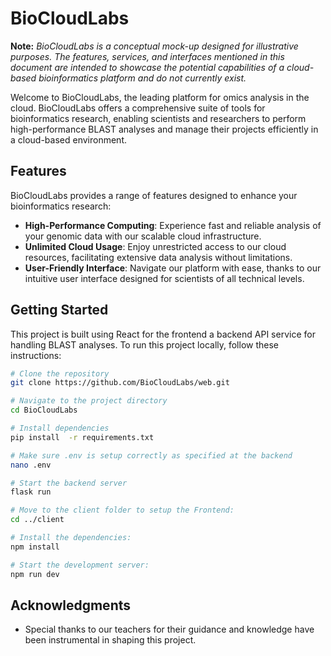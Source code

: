 # BioCloudLabs

**Note:** _BioCloudLabs is a conceptual mock-up designed for illustrative purposes. The features, services, and interfaces mentioned in this document are intended to showcase the potential capabilities of a cloud-based bioinformatics platform and do not currently exist._

Welcome to BioCloudLabs, the leading platform for omics analysis in the cloud. BioCloudLabs offers a comprehensive suite of tools for bioinformatics research, enabling scientists and researchers to perform high-performance BLAST analyses and manage their projects efficiently in a cloud-based environment.

## Features

BioCloudLabs provides a range of features designed to enhance your bioinformatics research:

- **High-Performance Computing**: Experience fast and reliable analysis of your genomic data with our scalable cloud infrastructure.
- **Unlimited Cloud Usage**: Enjoy unrestricted access to our cloud resources, facilitating extensive data analysis without limitations.
- **User-Friendly Interface**: Navigate our platform with ease, thanks to our intuitive user interface designed for scientists of all technical levels.

## Getting Started


This project is built using React for the frontend a backend API service for handling BLAST analyses. To run this project locally, follow these instructions:

```bash
# Clone the repository
git clone https://github.com/BioCloudLabs/web.git

# Navigate to the project directory
cd BioCloudLabs

# Install dependencies 
pip install  -r requirements.txt

# Make sure .env is setup correctly as specified at the backend
nano .env

# Start the backend server
flask run

# Move to the client folder to setup the Frontend:
cd ../client

# Install the dependencies:
npm install

# Start the development server:
npm run dev
```

## Acknowledgments

- Special thanks to our teachers for their guidance and knowledge have been instrumental in shaping this project.
